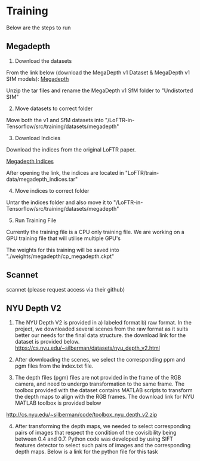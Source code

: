 # Training

Below are the steps to run 


## Megadepth



1. Download the datasets

  From the link below (download the MegaDepth v1 Dataset & MegaDepth v1 SfM models):
  [Megadepth](https://www.cs.cornell.edu/projects/megadepth/ "Megadepth") 

  Unzip the tar files and rename the MegaDepth v1 SfM folder to "Undistorted SfM"

2. Move datasets to correct folder

  Move both the v1 and SfM datasets into 
  "/LoFTR-in-Tensorflow/src/training/datasets/megadepth"

3. Download Indicies

  Download the indices from the original LoFTR paper. 

  [Megadepth Indices](https://drive.google.com/drive/folders/1DOcOPZb3-5cWxLqn256AhwUVjBPifhuf?usp=sharing "Megadepth Indices")

  After opening the link, the indices are located in "LoFTR/train-data/megadepth_indices.tar"

4. Move indices to correct folder

  Untar the indices folder and also move it to 
  "/LoFTR-in-Tensorflow/src/training/datasets/megadepth"


5. Run Training File

Currently the training file is a CPU only training file. We are working on a GPU training file that will utilise multiple GPU's

The weights for this training will be saved into "./weights/megadepth/cp_megadepth.ckpt"


## Scannet

scannet (please request access via their github)



## NYU Depth V2

1. The NYU Depth V2 is provided in a) labeled format b) raw format. In the project, we downloaded several scenes from the raw format as it suits better our needs for the final data structure. the download link for the dataset is provided below.
https://cs.nyu.edu/~silberman/datasets/nyu_depth_v2.html

2. After downloading the scenes, we select the corresponding ppm and pgm files from the index.txt file.

3. The depth files (pgm) files are not provided in the frame of the RGB camera, and need to undergo transformation to the same frame. The toolbox provided with the dataset contains MATLAB scripts to transform the depth maps to align with the RGB frames. The download link for NYU MATLAB toolbox is provided below

http://cs.nyu.edu/~silberman/code/toolbox_nyu_depth_v2.zip

4. After transforming the depth maps, we needed to select corresponding pairs of images that respect the condition of the covisibility being between 0.4 and 0.7. Python code was developed by using SIFT features detector to select such pairs of images and the corresponding depth maps. Below is a link for the python file for this task







